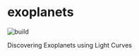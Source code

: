# exoplanets

![build](https://github.com/Bougeant/exoplanets/workflows/build/badge.svg)

Discovering Exoplanets using Light Curves
